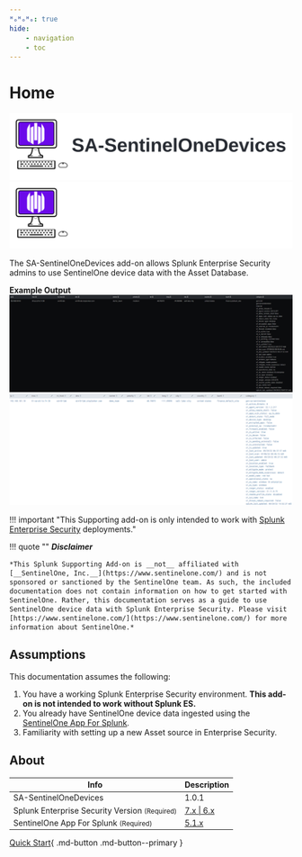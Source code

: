 ```yaml
---
ᴴₒᴴₒᴴₒ: true
hide:
    - navigation
    - toc
---
```

# Home

![SA-SentinelOneDevices Logo](/assets/sa-sentinelone-logo-light.svg#only-light)
![SA-SentinelOneDevices Logo](/assets/sa-sentinelone-logo-dark.svg#only-dark)

The SA-SentinelOneDevices add-on allows Splunk Enterprise Security admins to use SentinelOne device data with the Asset Database.

__Example Output__
![SA-SentinelOneDevices Example](/assets/sa-sentinelone-example-dark.png#only-dark)
![SA-SentinelOneDevices Example](/assets/sa-sentinelone-example-light.png#only-light)

!!! important "This Supporting add-on is only intended to work with [Splunk Enterprise Security](https://splunkbase.splunk.com/app/263) deployments."

!!! quote ""
    __*Disclaimer*__

    *This Splunk Supporting Add-on is __not__ affiliated with [__SentinelOne, Inc.__](https://www.sentinelone.com/) and is not sponsored or sanctioned by the SentinelOne team. As such, the included documentation does not contain information on how to get started with SentinelOne. Rather, this documentation serves as a guide to use SentinelOne device data with Splunk Enterprise Security. Please visit [https://www.sentinelone.com/](https://www.sentinelone.com/) for more information about SentinelOne.*

## Assumptions

This documentation assumes the following:

1. You have a working Splunk Enterprise Security environment. __This add-on is not intended to work without Splunk ES.__
2. You already have SentinelOne device data ingested using the [SentinelOne App For Splunk](https://splunkbase.splunk.com/app/5433).
3. Familiarity with setting up a new Asset source in Enterprise Security.

## About

Info | Description
------|----------
SA-SentinelOneDevices | 1.0.1 | [Splunkbase](https://splunkbase.splunk.com/app/6612) \| [GitHub](https://github.com/ZachChristensen28/SA-SentinelOneDevices/releases/tag/v1.0.1)
Splunk Enterprise Security Version <small>(Required)</small> | [7.x \| 6.x](https://splunkbase.splunk.com/app/263)
SentinelOne App For Splunk <small>(Required)</small> | [5.1.x](https://splunkbase.splunk.com/app/5433)

[Quick Start](quickstart/prerequisites){ .md-button .md-button--primary }
